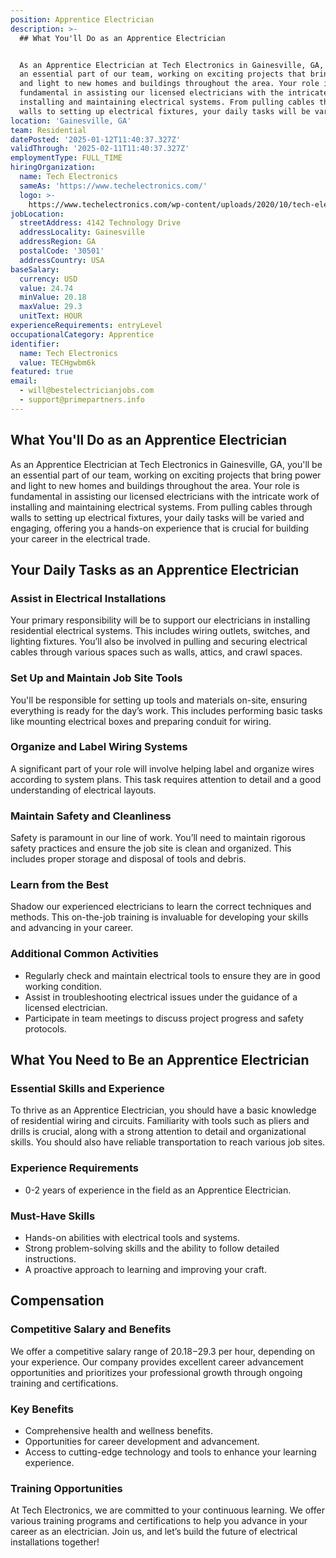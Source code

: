```yaml
---
position: Apprentice Electrician
description: >-
  ## What You'll Do as an Apprentice Electrician


  As an Apprentice Electrician at Tech Electronics in Gainesville, GA, you'll be
  an essential part of our team, working on exciting projects that bring power
  and light to new homes and buildings throughout the area. Your role is
  fundamental in assisting our licensed electricians with the intricate work of
  installing and maintaining electrical systems. From pulling cables through
  walls to setting up electrical fixtures, your daily tasks will be varied...
location: 'Gainesville, GA'
team: Residential
datePosted: '2025-01-12T11:40:37.327Z'
validThrough: '2025-02-11T11:40:37.327Z'
employmentType: FULL_TIME
hiringOrganization:
  name: Tech Electronics
  sameAs: 'https://www.techelectronics.com/'
  logo: >-
    https://www.techelectronics.com/wp-content/uploads/2020/10/tech-electronics-logo.png
jobLocation:
  streetAddress: 4142 Technology Drive
  addressLocality: Gainesville
  addressRegion: GA
  postalCode: '30501'
  addressCountry: USA
baseSalary:
  currency: USD
  value: 24.74
  minValue: 20.18
  maxValue: 29.3
  unitText: HOUR
experienceRequirements: entryLevel
occupationalCategory: Apprentice
identifier:
  name: Tech Electronics
  value: TECHgwbm6k
featured: true
email:
  - will@bestelectricianjobs.com
  - support@primepartners.info
---
```




## What You'll Do as an Apprentice Electrician

As an Apprentice Electrician at Tech Electronics in Gainesville, GA, you'll be an essential part of our team, working on exciting projects that bring power and light to new homes and buildings throughout the area. Your role is fundamental in assisting our licensed electricians with the intricate work of installing and maintaining electrical systems. From pulling cables through walls to setting up electrical fixtures, your daily tasks will be varied and engaging, offering you a hands-on experience that is crucial for building your career in the electrical trade.

## Your Daily Tasks as an Apprentice Electrician

### Assist in Electrical Installations

Your primary responsibility will be to support our electricians in installing residential electrical systems. This includes wiring outlets, switches, and lighting fixtures. You’ll also be involved in pulling and securing electrical cables through various spaces such as walls, attics, and crawl spaces.

### Set Up and Maintain Job Site Tools

You'll be responsible for setting up tools and materials on-site, ensuring everything is ready for the day’s work. This includes performing basic tasks like mounting electrical boxes and preparing conduit for wiring.

### Organize and Label Wiring Systems

A significant part of your role will involve helping label and organize wires according to system plans. This task requires attention to detail and a good understanding of electrical layouts.

### Maintain Safety and Cleanliness

Safety is paramount in our line of work. You’ll need to maintain rigorous safety practices and ensure the job site is clean and organized. This includes proper storage and disposal of tools and debris.

### Learn from the Best

Shadow our experienced electricians to learn the correct techniques and methods. This on-the-job training is invaluable for developing your skills and advancing in your career.

### Additional Common Activities

- Regularly check and maintain electrical tools to ensure they are in good working condition.
- Assist in troubleshooting electrical issues under the guidance of a licensed electrician.
- Participate in team meetings to discuss project progress and safety protocols.

## What You Need to Be an Apprentice Electrician

### Essential Skills and Experience

To thrive as an Apprentice Electrician, you should have a basic knowledge of residential wiring and circuits. Familiarity with tools such as pliers and drills is crucial, along with a strong attention to detail and organizational skills. You should also have reliable transportation to reach various job sites.

### Experience Requirements

- 0-2 years of experience in the field as an Apprentice Electrician.

### Must-Have Skills

- Hands-on abilities with electrical tools and systems.
- Strong problem-solving skills and the ability to follow detailed instructions.
- A proactive approach to learning and improving your craft.

## Compensation

### Competitive Salary and Benefits

We offer a competitive salary range of $20.18-$29.3 per hour, depending on your experience. Our company provides excellent career advancement opportunities and prioritizes your professional growth through ongoing training and certifications.

### Key Benefits

- Comprehensive health and wellness benefits.
- Opportunities for career development and advancement.
- Access to cutting-edge technology and tools to enhance your learning experience.

### Training Opportunities

At Tech Electronics, we are committed to your continuous learning. We offer various training programs and certifications to help you advance in your career as an electrician. Join us, and let’s build the future of electrical installations together!
